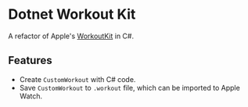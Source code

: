# Dotnet Workout Kit

A refactor of Apple's [WorkoutKit](https://developer.apple.com/documentation/workoutkit) in C#.

## Features

- Create `CustomWorkout` with C# code.
- Save `CustomWorkout` to `.workout` file, which can be imported to Apple Watch.